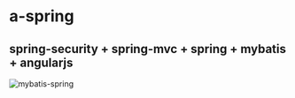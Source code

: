 a-spring  
========

    
spring-security + spring-mvc + spring + mybatis + angularjs
-----------------------------------------------------------  

![mybatis-spring](http://mybatis.github.io/images/mybatis-logo.png)
